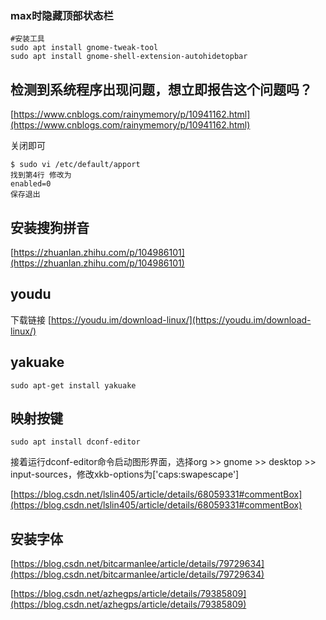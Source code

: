 ### max时隐藏顶部状态栏

```shell
#安装工具
sudo apt install gnome-tweak-tool
sudo apt install gnome-shell-extension-autohidetopbar
```

## 检测到系统程序出现问题，想立即报告这个问题吗？

[https://www.cnblogs.com/rainymemory/p/10941162.html](https://www.cnblogs.com/rainymemory/p/10941162.html)

关闭即可

```shell
$ sudo vi /etc/default/apport 
找到第4行 修改为
enabled=0
保存退出
```

## 安装搜狗拼音

[https://zhuanlan.zhihu.com/p/104986101](https://zhuanlan.zhihu.com/p/104986101)

## youdu

下载链接
[https://youdu.im/download-linux/](https://youdu.im/download-linux/)

## yakuake

```shell
sudo apt-get install yakuake
```

## 映射按键

```shell
sudo apt install dconf-editor
```
接着运行dconf-editor命令启动图形界面，选择org >> gnome >> desktop >> input-sources，修改xkb-options为['caps:swapescape']

[https://blog.csdn.net/lslin405/article/details/68059331#commentBox](https://blog.csdn.net/lslin405/article/details/68059331#commentBox)

## 安装字体

[https://blog.csdn.net/bitcarmanlee/article/details/79729634](https://blog.csdn.net/bitcarmanlee/article/details/79729634)

[https://blog.csdn.net/azhegps/article/details/79385809](https://blog.csdn.net/azhegps/article/details/79385809)
